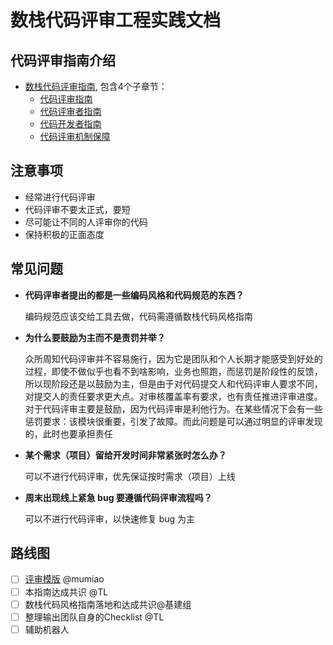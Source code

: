 # 数栈代码评审工程实践文档

## 代码评审指南介绍

* [数栈代码评审指南](review/index.md), 包含4个子章节：
  * [代码评审指南](review/CodeReview/index.md)
  * [代码评审者指南](review/Reviewers/index.md)
  * [代码开发者指南](review/Developer/index.md)
  * [代码评审机制保障](review/Mechanism/index.md)

## 注意事项

* 经常进行代码评审
* 代码评审不要太正式，要短
* 尽可能让不同的人评审你的代码
* 保持积极的正面态度

## 常见问题

* **代码评审者提出的都是一些编码风格和代码规范的东西？**
  
   编码规范应该交给工具去做，代码需遵循数栈代码风格指南

* **为什么要鼓励为主而不是责罚并举？**
  
  众所周知代码评审并不容易施行，因为它是团队和个人长期才能感受到好处的过程，即使不做似乎也看不到啥影响，业务也照跑，而惩罚是阶段性的反馈，所以现阶段还是以鼓励为主，但是由于对代码提交人和代码评审人要求不同，对提交人的责任要求更大点。对审核覆盖率有要求，也有责任推进评审进度。
对于代码评审主要是鼓励，因为代码评审是利他行为。在某些情况下会有一些惩罚要求：该模块很重要，引发了故障。而此问题是可以通过明显的评审发现的，此时也要承担责任

* **某个需求（项目）留给开发时间非常紧张时怎么办？**
  
  可以不进行代码评审，优先保证按时需求（项目）上线

* **周末出现线上紧急 bug 要遵循代码评审流程吗？**
  
  可以不进行代码评审，以快速修复 bug 为主

## 路线图

* [ ] [评审模版](https://github.com/DTStack/devops) @mumiao
* [ ] 本指南达成共识 @TL
* [ ] 数栈代码风格指南落地和达成共识@基建组
* [ ] 整理输出团队自身的Checklist @TL
* [ ] 辅助机器人
